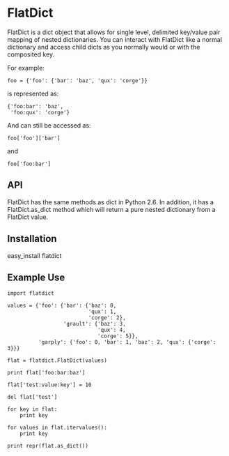 FlatDict
========

FlatDict is a dict object that allows for single level, delimited key/value pair
mapping of nested dictionaries. You can interact with FlatDict like a normal
dictionary and access child dicts as you normally would or with the composited
key.

For example:

    foo = {'foo': {'bar': 'baz', 'qux': 'corge'}}

is represented as:

    {'foo:bar': 'baz',
     'foo:qux': 'corge'}

And can still be accessed as:

    foo['foo']['bar']

and

    foo['foo:bar']

API
---
FlatDict has the same methods as dict in Python 2.6. In addition, it has a
FlatDict.as_dict method which will return a pure nested dictionary from a
FlatDict value.

Installation
------------
easy_install flatdict

Example Use
-----------

    import flatdict

    values = {'foo': {'bar': {'baz': 0,
                              'qux': 1,
                              'corge': 2},
                      'grault': {'baz': 3,
                                 'qux': 4,
                                 'corge': 5}},
              'garply': {'foo': 0, 'bar': 1, 'baz': 2, 'qux': {'corge': 3}}}

    flat = flatdict.FlatDict(values)

    print flat['foo:bar:baz']

    flat['test:value:key'] = 10

    del flat['test']

    for key in flat:
        print key

    for values in flat.itervalues():
        print key

    print repr(flat.as_dict())
